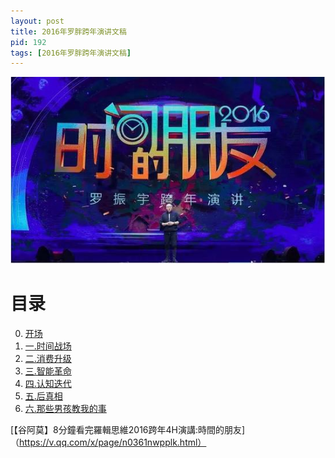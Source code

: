 ```yaml
---
layout: post
title: 2016年罗胖跨年演讲文稿
pid: 192
tags: [2016年罗胖跨年演讲文稿]
---
```


![](/uploads/2017/01/04-01.jpg)

# 目录

00. [开场](http://www.baoguoding.com/2017/01/185-luozhenyu-2017-eve-00.html)
01. [一.时间战场](http://www.baoguoding.com/2017/01/186-luozhenyu-2017-eve-01.html)
02. [二.消费升级](http://www.baoguoding.com/2017/01/187-luozhenyu-2017-eve-02.html)
03. [三.智能革命](http://www.baoguoding.com/2017/01/188-luozhenyu-2017-eve-03.html)
04. [四.认知迭代](http://www.baoguoding.com/2017/01/189-luozhenyu-2017-eve-04.html)
05. [五.后真相](http://www.baoguoding.com/2017/01/190-luozhenyu-2017-eve-05.html)
06. [六.那些男孩教我的事](http://www.baoguoding.com/2017/01/191-luozhenyu-2017-eve-06.html)


[【谷阿莫】8分鐘看完羅輯思維2016跨年4H演講:時間的朋友]（https://v.qq.com/x/page/n0361nwpplk.html）
